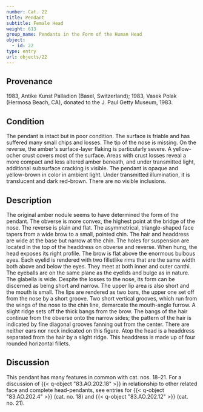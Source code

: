 ```yaml
---
number: Cat. 22
title: Pendant
subtitle: Female Head
weight: 613
group_name: Pendants in the Form of the Human Head
object:
  - id: 22
type: entry
url: objects/22
---
```


## Provenance

1983, Antike Kunst Palladion (Basel, Switzerland); 1983, Vasek Polak (Hermosa Beach, CA), donated to the J. Paul Getty Museum, 1983.

## Condition

The pendant is intact but in poor condition. The surface is friable and has suffered many small chips and losses. The tip of the nose is missing. On the reverse, the amber's surface-layer flaking is particularly severe. A yellow-ocher crust covers most of the surface. Areas with crust losses reveal a more compact and less altered amber beneath, and under transmitted light, additional subsurface cracking is visible. The pendant is opaque and yellow-brown in color in ambient light. Under transmitted illumination, it is translucent and dark red-brown. There are no visible inclusions.

## Description

The original amber nodule seems to have determined the form of the pendant. The obverse is more convex, the highest point at the bridge of the nose. The reverse is plain and flat. The asymmetrical, triangle-shaped face tapers from a wide brow to a small, pointed chin. The hair and headdress are wide at the base but narrow at the chin. The holes for suspension are located in the top of the headdress on obverse and reverse. When hung, the head exposes its right profile. The brow is flat above the enormous bulbous eyes. Each eyelid is rendered with two filletlike rims that are the same width both above and below the eyes. They meet at both inner and outer canthi. The eyeballs are on the same plane as the eyelids and bulge as in nature. The glabella is wide. Despite the losses to the nose, its form can be discerned as being short and narrow. The upper lip area is also short and the mouth is small. The lips are rendered as two bars, the upper one set off from the nose by a short groove. Two short vertical grooves, which run from the wings of the nose to the chin line, demarcate the mouth-angle furrow. A slight ridge sets off the thick bangs from the brow. The bangs of the hair continue from the obverse onto the narrow sides; the pattern of the hair is indicated by fine diagonal grooves fanning out from the center. There are neither ears nor neck indicated on this figure. Atop the head is a headdress separated from the hair by a slight ridge. This headdress is made up of four rounded horizontal fillets.

## Discussion

This pendant has many features in common with cat. nos. 18–21. For a discussion of {{< q-object "83.AO.202.18" >}} in relationship to other related face and complete head-pendants, see entries for {{< q-object "83.AO.202.4" >}} (cat. no. 18) and {{< q-object "83.AO.202.12" >}} (cat. no. 21).
